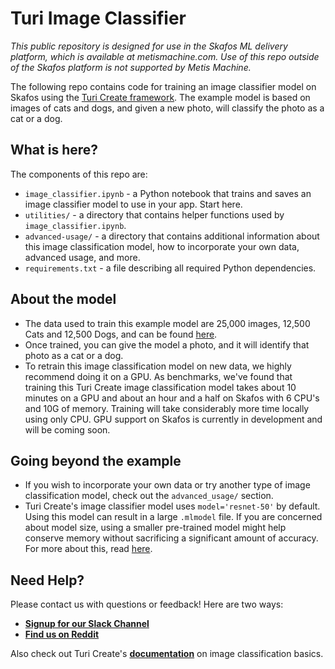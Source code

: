 # Turi Image Classifier

_This public repository is designed for use in the Skafos ML delivery platform, which is available at metismachine.com. Use of this repo outside of the Skafos platform is not supported by Metis Machine._

The following repo contains code for training an image classifier model on Skafos using the [Turi Create framework](https://apple.github.io/turicreate/docs/userguide/image_classifier/). The example model is based on images of cats and dogs, and given a new photo, will classify the photo as a cat or a dog. 

## What is here?

The components of this repo are:
- `image_classifier.ipynb` - a Python notebook that trains and saves an image classifier model to use in your app. Start here.
- `utilities/` - a directory that contains helper functions used by `image_classifier.ipynb`.
- `advanced-usage/` - a directory that contains additional information about this image classification model, how to incorporate your own data, advanced usage, and more. 
- `requirements.txt` - a file describing all required Python dependencies.

## About the model
- The data used to train this example model are 25,000 images, 12,500 Cats and 12,500 Dogs, and can be found [here](https://www.microsoft.com/en-us/download/details.aspx?id=54765). 
- Once trained, you can give the model a photo, and it will identify that photo as a cat or a dog. 
- To retrain this image classification model on new data, we highly recommend doing it on a GPU. As benchmarks, we've found that training this Turi Create image classification model takes about 10 minutes on a GPU and about an hour and a half on Skafos with 6 CPU's and 10G of memory. Training will take considerably more time locally using only CPU. GPU support on Skafos is currently in development and will be coming soon.

## Going beyond the example
- If you wish to incorporate your own data or try another type of image classification model, check out the `advanced_usage/` section. 
- Turi Create's image classifier model uses `model='resnet-50'` by default. Using this model can result in a large `.mlmodel` file. If you are concerned about model size, using a smaller pre-trained model might help conserve memory without sacrificing a significant amount of accuracy. For more about this, read [here](https://apple.github.io/turicreate/docs/userguide/image_classifier/how-it-works.html). 

## Need Help?
Please contact us with questions or feedback! Here are two ways:


-  [**Signup for our Slack Channel**](https://join.slack.com/t/metismachine-skafos/shared_invite/enQtNTAxMzEwOTk2NzA5LThjMmMyY2JkNTkwNDQ1YjgyYjFiY2MyMjRkMzYyM2E4MjUxNTJmYmQyODVhZWM2MjQwMjE5ZGM1Y2YwN2M5ODI)
-  [**Find us on Reddit**](https://reddit.com/r/skafos) 

Also check out Turi Create's [**documentation**](https://apple.github.io/turicreate/docs/userguide/image_classifier/) on image classification basics.
